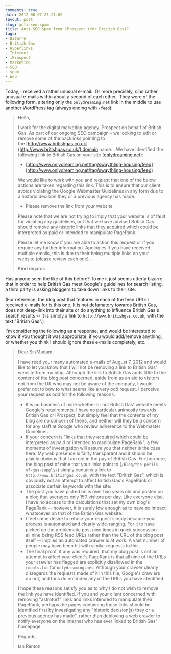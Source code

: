 ```yaml
---
comments: true
date: 2012-08-07 23:21:09
layout: post
slug: anti-seo-spam
title: Anti-SEO Spam from iProspect (for British Gas)?
tags:
- Bizarre
- British Gas
- Hyperlinks
- Internet
- iProspect
- Marketing
- SEO
- spam
- Web
---
```


Today, I received a rather unusual e-mail.  Or more precisely, _nine_ rather unusual e-mails within about a second of each other.  They were of the following form, altering only the `onlydreaming.net` link in the middle to use another WordPress tag (always ending with `/feed`):

> Hello,
>
> I work for the digital marketing agency iProspect on behalf of British Gas.
As part of our ongoing SEO campaign – we looking to edit or remove some of the backlinks pointing to the [http://www.britishgas.co.uk](http://www.britishgas.co.uk/) domain name.
:
> We have identified the following link to British Gas on your site ([onlydreaming.net](http://onlydreaming.net/)):
>
>   * [http://www.onlydreaming.net/tag/swaythling-housing/feed](http://www.onlydreaming.net/tag/swaythling-housing/feed)
>
> We would like to work with you and request that one of the below actions are taken regarding this link.
> This is to ensure that our client avoids violating the Google Webmaster Guidelines in any form due to a historic decision they or a previous agency has made.
>	
>   * Please remove the link from your website
> 
> Please note that we are not trying to imply that your website is of fault for violating any guidelines, but that we have advised British Gas should remove any historic links that they acquired which could be interpreted as paid or intended to manipulate PageRank.
> 
> Please let me know if you are able to action this request or if you require any further information.
> Apologies if you have received multiple emails, this is due to their being multiple links on your website (please review each one).
> 
> Kind regards

Has anyone seen the like of this before?  To me it just seems utterly bizarre that in order to help British Gas meet Google's guidelines for search listing, a third party is asking bloggers to take down links to their site.

(For reference, the blog post that features in each of the feed URLs I received e-mails for is [this one](/blog/the-perils-of-gas-supply/).  It is not defamatory towards British Gas, does not deep-link into their site or do anything to influence British Gas's search results -- it is simply a link to `http://www.britishgas.co.uk`, with the text "British Gas".)

I'm considering the following as a response, and would be interested to know if you thought it was appropriate, if you would add/remove anything, or whether you think I should ignore these e-mails completely, etc.

> Dear Sir/Madam,
> 
> I have read your many automated e-mails of August 7, 2012 and would like to let you know that I will not be removing a link to British Gas' website from my blog. Although the link to British Gas adds little to the content of the blog post concerned, aside from as an aid to visitors not from the UK who may not be aware of the company, I would prefer not to bow to what seems like a very odd request.  I perceive your request as odd for the following reasons:
> 
>   * It is no business of mine whether or not British Gas' website meets Google's requirements.  I have no particular animosity towards British Gas or iProspect, but simply feel that the contents of my blog are no concern of theirs, and neither will they be a concern for any staff at Google who review adherence to the Webmaster Guidelines.
>   * If your concern is "links that they acquired which could be interpreted as paid or intended to manipulate PageRank", a few moments of investigation will assure you that neither is the case here.  My web presence is fairly transparent and it should be plainly obvious that I am not in the pay of British Gas.  Furthermore, the blog post of mine that your links point to (`/blog/the-perils-of-gas-supply/`) simply contains a link to `http://www.britishgas.co.uk`, with the text "British Gas", which is obviously not an attempt to affect British Gas's PageRank or associate certain keywords with the site.
>   * The post you have picked on is over two years old and posted on a blog that averages only 150 visitors per day.  Like everyone else, I have no access to the calculations that set my own blog's PageRank -- however, it is surely low enough as to have no impact whatsoever on that of the British Gas website.
>   * I feel some desire to refuse your request simply because your process is automated and clearly wide-ranging.  For it to have picked up the problematic post nine times in quick succession -- all nine being RSS feed URLs rather than the URL of the blog post itself -- implies an automated crawler is at work.  A vast number of people may have been hit with similar requests to this.
>   * The final proof, if any was required, that my blog post is not an attempt to affect your client's PageRank is that all nine of the URLs your crawler has flagged are explicitly disallowed in the `robots.txt` for `onlydreaming.net`.  Although your crawler clearly disregards the requests made of it in this file, Google's crawlers do not, and thus do not index any of the URLs you have identified.
> 
> I hope these reasons satisfy you as to why I do not wish to remove the link you have identified.  If you and your client concerned with removing "astroturf" links and links intended to manipulate their PageRank, perhaps the pages containing these links should be identified first by investigating any "historic decision(s) they or a previous agency has made", rather than deploying a web crawler to notify everyone on the internet who has ever linked to British Gas' homepage.
>
> Regards,
> 
> Ian Renton

